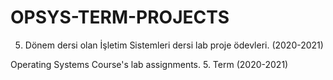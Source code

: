 # OPSYS-TERM-PROJECTS

5. Dönem dersi olan İşletim Sistemleri dersi lab proje ödevleri. (2020-2021)

Operating Systems Course's lab assignments. 5. Term (2020-2021)
